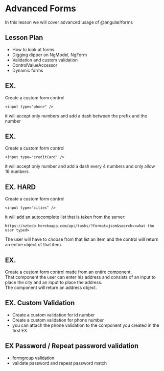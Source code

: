 # Advanced Forms

In this lesson we will cover advanced usage of @angular/forms

## Lesson Plan

- How to look at forms
- Digging dipper on NgModel, NgForm
- Validation and custom validation
- ControlValueAccessor
- Dynamic forms

## EX.

Create a custom form control

```
<input type="phone" />
```

it will accept only numbers and add a dash between the prefix and the number

## EX.

Create a custom form control

```
<input type="creditCard" />
```

it will accept only number and add a dash every 4 numbers and only allow 16 numbers.

## EX. HARD

Create a custom form control

```
<input type="cities" />
```

it will add an autocomplete list that is taken from the server:  
```
https://nztodo.herokuapp.com/api/tasks/?format=json&search=<what the user typed>
```

The user will have to choose from that list an item and the control will return an entire object of that item.

## EX.

Create a custom form control made from an entire component.  
That component the user can enter his address and consists of an input to place the city and an input to place the address.  
The component will return an address object.

## EX. Custom Validation

- Create a custom validation for id number
- Create a custom validation for phone number
- you can attach the phone validation to the component you created in the first EX.

## EX Password / Repeat password validation

- formgroup validation
- validate password and repeat password match